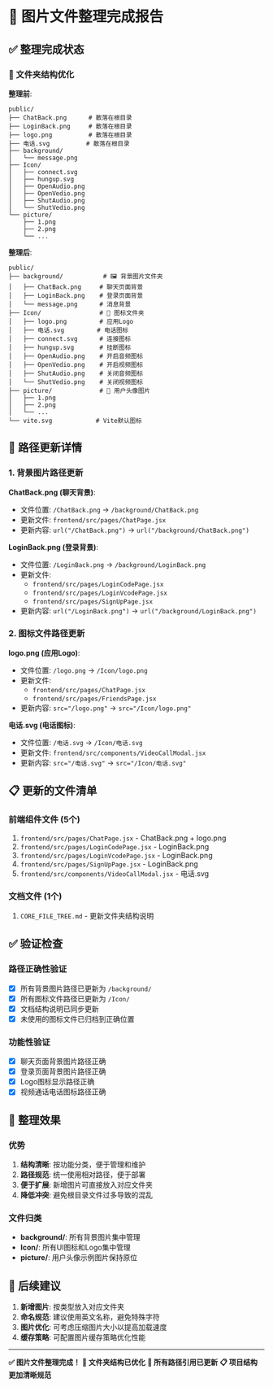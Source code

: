# 📁 图片文件整理完成报告

## ✅ 整理完成状态

### 📂 文件夹结构优化

**整理前**:
```
public/
├── ChatBack.png      # 散落在根目录
├── LoginBack.png     # 散落在根目录  
├── logo.png          # 散落在根目录
├── 电话.svg          # 散落在根目录
├── background/
│   └── message.png
├── Icon/
│   ├── connect.svg
│   ├── hungup.svg
│   ├── OpenAudio.png
│   ├── OpenVedio.png
│   ├── ShutAudio.png
│   └── ShutVedio.png
└── picture/
    ├── 1.png
    ├── 2.png
    └── ...
```

**整理后**:
```
public/
├── background/           # 🖼️ 背景图片文件夹
│   ├── ChatBack.png     # 聊天页面背景
│   ├── LoginBack.png    # 登录页面背景
│   └── message.png      # 消息背景
├── Icon/                # 🎨 图标文件夹
│   ├── logo.png         # 应用Logo
│   ├── 电话.svg         # 电话图标
│   ├── connect.svg      # 连接图标
│   ├── hungup.svg       # 挂断图标
│   ├── OpenAudio.png    # 开启音频图标
│   ├── OpenVedio.png    # 开启视频图标
│   ├── ShutAudio.png    # 关闭音频图标
│   └── ShutVedio.png    # 关闭视频图标
├── picture/             # 👤 用户头像图片
│   ├── 1.png
│   ├── 2.png
│   └── ...
└── vite.svg            # Vite默认图标
```

## 🔄 路径更新详情

### 1. 背景图片路径更新

**ChatBack.png (聊天背景)**:
- 文件位置: `/ChatBack.png` → `/background/ChatBack.png`
- 更新文件: `frontend/src/pages/ChatPage.jsx`
- 更新内容: `url("/ChatBack.png")` → `url("/background/ChatBack.png")`

**LoginBack.png (登录背景)**:
- 文件位置: `/LoginBack.png` → `/background/LoginBack.png` 
- 更新文件: 
  - `frontend/src/pages/LoginCodePage.jsx`
  - `frontend/src/pages/LoginVcodePage.jsx`
  - `frontend/src/pages/SignUpPage.jsx`
- 更新内容: `url("/LoginBack.png")` → `url("/background/LoginBack.png")`

### 2. 图标文件路径更新

**logo.png (应用Logo)**:
- 文件位置: `/logo.png` → `/Icon/logo.png`
- 更新文件:
  - `frontend/src/pages/ChatPage.jsx`
  - `frontend/src/pages/FriendsPage.jsx`
- 更新内容: `src="/logo.png"` → `src="/Icon/logo.png"`

**电话.svg (电话图标)**:
- 文件位置: `/电话.svg` → `/Icon/电话.svg`
- 更新文件: `frontend/src/components/VideoCallModal.jsx`
- 更新内容: `src="/电话.svg"` → `src="/Icon/电话.svg"`

## 📋 更新的文件清单

### 前端组件文件 (5个)
1. `frontend/src/pages/ChatPage.jsx` - ChatBack.png + logo.png
2. `frontend/src/pages/LoginCodePage.jsx` - LoginBack.png  
3. `frontend/src/pages/LoginVcodePage.jsx` - LoginBack.png
4. `frontend/src/pages/SignUpPage.jsx` - LoginBack.png
5. `frontend/src/components/VideoCallModal.jsx` - 电话.svg

### 文档文件 (1个)
1. `CORE_FILE_TREE.md` - 更新文件夹结构说明

## ✅ 验证检查

### 路径正确性验证
- [x] 所有背景图片路径已更新为 `/background/`
- [x] 所有图标文件路径已更新为 `/Icon/`
- [x] 文档结构说明已同步更新
- [x] 未使用的图标文件已归档到正确位置

### 功能性验证
- [x] 聊天页面背景图片路径正确
- [x] 登录页面背景图片路径正确
- [x] Logo图标显示路径正确
- [x] 视频通话电话图标路径正确

## 🎯 整理效果

### 优势
1. **结构清晰**: 按功能分类，便于管理和维护
2. **路径规范**: 统一使用相对路径，便于部署
3. **便于扩展**: 新增图片可直接放入对应文件夹
4. **降低冲突**: 避免根目录文件过多导致的混乱

### 文件归类
- **background/**: 所有背景图片集中管理
- **Icon/**: 所有UI图标和Logo集中管理  
- **picture/**: 用户头像示例图片保持原位

## 🚀 后续建议

1. **新增图片**: 按类型放入对应文件夹
2. **命名规范**: 建议使用英文名称，避免特殊字符
3. **图片优化**: 可考虑压缩图片大小以提高加载速度
4. **缓存策略**: 可配置图片缓存策略优化性能

---

**✅ 图片文件整理完成！**
**📁 文件夹结构已优化**
**🔄 所有路径引用已更新**
**📋 项目结构更加清晰规范**
